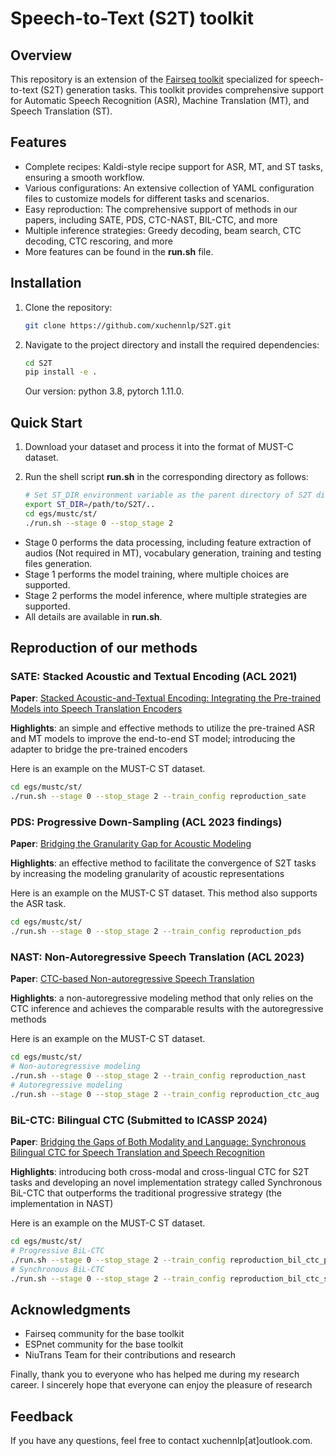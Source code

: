 # Speech-to-Text (S2T) toolkit

## Overview

This repository is an extension of the [Fairseq toolkit](https://github.com/pytorch/fairseq) specialized for speech-to-text (S2T) generation tasks. This toolkit provides comprehensive support for Automatic Speech Recognition (ASR), Machine Translation (MT), and Speech Translation (ST).

## Features

- Complete recipes: Kaldi-style recipe support for ASR, MT, and ST tasks, ensuring a smooth workflow.
- Various configurations: An extensive collection of YAML configuration files to customize models for different tasks and scenarios.
- Easy reproduction: The comprehensive support of methods in our papers, including SATE, PDS, CTC-NAST, BIL-CTC, and more
- Multiple inference strategies: Greedy decoding, beam search, CTC decoding, CTC rescoring, and more
- More features can be found in the **run.sh** file.

## Installation

1. Clone the repository:

    ```bash
    git clone https://github.com/xuchennlp/S2T.git
    ```

2. Navigate to the project directory and install the required dependencies:

    ```bash
    cd S2T
    pip install -e .
    ```

    Our version: python 3.8, pytorch 1.11.0.

## Quick Start

1. Download your dataset and process it into the format of MUST-C dataset.
2. Run the shell script **run.sh** in the corresponding directory as follows:

   ```bash
   # Set ST_DIR environment variable as the parent directory of S2T directory
   export ST_DIR=/path/to/S2T/..
   cd egs/mustc/st/
   ./run.sh --stage 0 --stop_stage 2
   ```

- Stage 0 performs the data processing, including feature extraction of audios (Not required in MT), vocabulary generation, training and testing files generation.
- Stage 1 performs the model training, where multiple choices are supported.
- Stage 2 performs the model inference, where multiple strategies are supported.
- All details are available in **run.sh**.

## Reproduction of our methods

### SATE: Stacked Acoustic and Textual Encoding (ACL 2021)

**Paper**: [Stacked Acoustic-and-Textual Encoding: Integrating the Pre-trained Models into Speech Translation Encoders](https://aclanthology.org/2021.acl-long.204/)

**Highlights**: an simple and effective methods to utilize the pre-trained ASR and MT models to improve the end-to-end ST model; introducing the adapter to bridge the pre-trained encoders

Here is an example on the MUST-C ST dataset.

```bash
cd egs/mustc/st/
./run.sh --stage 0 --stop_stage 2 --train_config reproduction_sate
```

### PDS: Progressive Down-Sampling (ACL 2023 findings)

**Paper**: [Bridging the Granularity Gap for Acoustic Modeling](https://aclanthology.org/2023.findings-acl.688/)

**Highlights**: an effective method to facilitate the convergence of S2T tasks by increasing the modeling granularity of acoustic representations

Here is an example on the MUST-C ST dataset. This method also supports the ASR task.

```bash
cd egs/mustc/st/
./run.sh --stage 0 --stop_stage 2 --train_config reproduction_pds
```

### NAST: Non-Autoregressive Speech Translation (ACL 2023)

**Paper**: [CTC-based Non-autoregressive Speech Translation](https://aclanthology.org/2023.acl-long.744/)

**Highlights**: a non-autoregressive modeling method that only relies on the CTC inference and achieves the comparable results with the autoregressive methods

Here is an example on the MUST-C ST dataset.

```bash
cd egs/mustc/st/
# Non-autoregressive modeling
./run.sh --stage 0 --stop_stage 2 --train_config reproduction_nast
# Autoregressive modeling
./run.sh --stage 0 --stop_stage 2 --train_config reproduction_ctc_aug
```

### BiL-CTC: Bilingual CTC (Submitted to ICASSP 2024)

**Paper**: [Bridging the Gaps of Both Modality and Language: Synchronous Bilingual CTC for Speech Translation and Speech Recognition](https://arxiv.org/abs/2309.12234/)

**Highlights**: introducing both cross-modal and cross-lingual CTC for S2T tasks and developing an novel implementation strategy called Synchronous BiL-CTC that outperforms the traditional progressive strategy (the implementation in NAST)

Here is an example on the MUST-C ST dataset.

```bash
cd egs/mustc/st/
# Progressive BiL-CTC
./run.sh --stage 0 --stop_stage 2 --train_config reproduction_bil_ctc_progressive
# Synchronous BiL-CTC
./run.sh --stage 0 --stop_stage 2 --train_config reproduction_bil_ctc_synchronous
```

## Acknowledgments

- Fairseq community for the base toolkit
- ESPnet community for the base toolkit
- NiuTrans Team for their contributions and research

Finally, thank you to everyone who has helped me during my research career.
I sincerely hope that everyone can enjoy the pleasure of research

## Feedback

If you have any questions, feel free to contact xuchennlp[at]outlook.com.